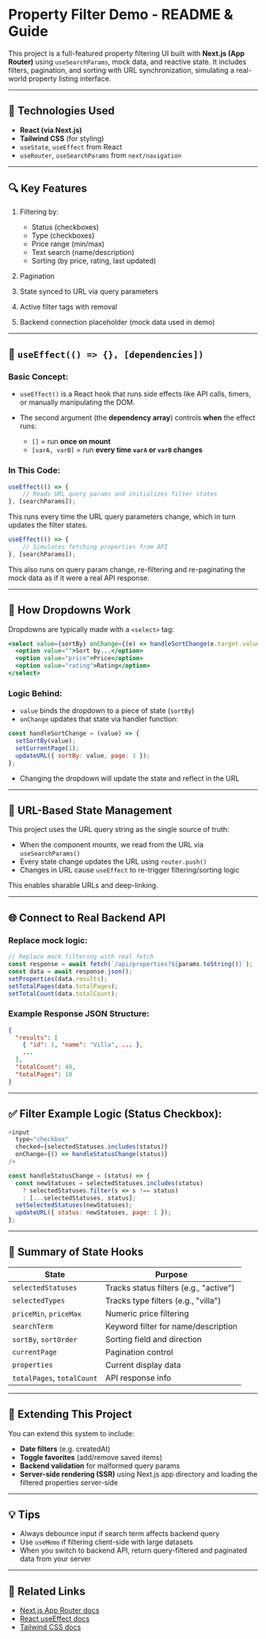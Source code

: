# Property Filter Demo - README & Guide

This project is a full-featured property filtering UI built with **Next.js (App Router)** using `useSearchParams`, mock data, and reactive state. It includes filters, pagination, and sorting with URL synchronization, simulating a real-world property listing interface.

---

## 🔧 Technologies Used

* **React (via Next.js)**
* **Tailwind CSS** (for styling)
* `useState`, `useEffect` from React
* `useRouter`, `useSearchParams` from `next/navigation`

---

## 🔍 Key Features

1. Filtering by:

   * Status (checkboxes)
   * Type (checkboxes)
   * Price range (min/max)
   * Text search (name/description)
   * Sorting (by price, rating, last updated)
2. Pagination
3. State synced to URL via query parameters
4. Active filter tags with removal
5. Backend connection placeholder (mock data used in demo)

---

## 🔄 `useEffect(() => {}, [dependencies])`

### Basic Concept:

* `useEffect()` is a React hook that runs side effects like API calls, timers, or manually manipulating the DOM.
* The second argument (the **dependency array**) controls **when** the effect runs:

  * `[]` = run **once on mount**
  * `[varA, varB]` = run **every time `varA` or `varB` changes**

### In This Code:

```js
useEffect(() => {
    // Reads URL query params and initializes filter states
}, [searchParams]);
```

This runs every time the URL query parameters change, which in turn updates the filter states.

```js
useEffect(() => {
    // Simulates fetching properties from API
}, [searchParams]);
```

This also runs on query param change, re-filtering and re-paginating the mock data as if it were a real API response.

---

## 🧠 How Dropdowns Work

Dropdowns are typically made with a `<select>` tag:

```jsx
<select value={sortBy} onChange={(e) => handleSortChange(e.target.value)}>
  <option value="">Sort by...</option>
  <option value="price">Price</option>
  <option value="rating">Rating</option>
</select>
```

### Logic Behind:

* `value` binds the dropdown to a piece of state (`sortBy`)
* `onChange` updates that state via handler function:

```js
const handleSortChange = (value) => {
  setSortBy(value);
  setCurrentPage(1);
  updateURL({ sortBy: value, page: 1 });
};
```

* Changing the dropdown will update the state and reflect in the URL

---

## 🔗 URL-Based State Management

This project uses the URL query string as the single source of truth:

* When the component mounts, we read from the URL via `useSearchParams()`
* Every state change updates the URL using `router.push()`
* Changes in URL cause `useEffect` to re-trigger filtering/sorting logic

This enables sharable URLs and deep-linking.

---

## 🌐 Connect to Real Backend API

### Replace mock logic:

```js
// Replace mock filtering with real fetch
const response = await fetch(`/api/properties?${params.toString()}`);
const data = await response.json();
setProperties(data.results);
setTotalPages(data.totalPages);
setTotalCount(data.totalCount);
```

### Example Response JSON Structure:

```json
{
  "results": [
    { "id": 1, "name": "Villa", ... },
    ...
  ],
  "totalCount": 40,
  "totalPages": 10
}
```

---

## ✅ Filter Example Logic (Status Checkbox):

```js
<input
  type="checkbox"
  checked={selectedStatuses.includes(status)}
  onChange={() => handleStatusChange(status)}
/>

const handleStatusChange = (status) => {
  const newStatuses = selectedStatuses.includes(status)
    ? selectedStatuses.filter(s => s !== status)
    : [...selectedStatuses, status];
  setSelectedStatuses(newStatuses);
  updateURL({ status: newStatuses, page: 1 });
};
```

---

## 📄 Summary of State Hooks

| State                      | Purpose                                |
| -------------------------- | -------------------------------------- |
| `selectedStatuses`         | Tracks status filters (e.g., "active") |
| `selectedTypes`            | Tracks type filters (e.g., "villa")    |
| `priceMin`, `priceMax`     | Numeric price filtering                |
| `searchTerm`               | Keyword filter for name/description    |
| `sortBy`, `sortOrder`      | Sorting field and direction            |
| `currentPage`              | Pagination control                     |
| `properties`               | Current display data                   |
| `totalPages`, `totalCount` | API response info                      |

---

## 📌 Extending This Project

You can extend this system to include:

* **Date filters** (e.g. createdAt)
* **Toggle favorites** (add/remove saved items)
* **Backend validation** for malformed query params
* **Server-side rendering (SSR)** using Next.js app directory and loading the filtered properties server-side

---

## 💡 Tips

* Always debounce input if search term affects backend query
* Use `useMemo` if filtering client-side with large datasets
* When you switch to backend API, return query-filtered and paginated data from your server

---

## 📎 Related Links

* [Next.js App Router docs](https://nextjs.org/docs/app/building-your-application/routing)
* [React useEffect docs](https://reactjs.org/docs/hooks-effect.html)
* [Tailwind CSS docs](https://tailwindcss.com/docs)
